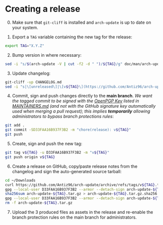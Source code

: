 # Creating a release

0. Make sure that `git-cliff` is installed and `arch-update` is up to date on your system.

1. Export a `TAG` variable containing the new tag for the release:

```bash
export TAG="X.Y.Z"
```

2. Bump version in where necessary:

```bash
sed -i "s/$(arch-update -V | cut -f2 -d " ")/${TAG}/g" doc/man/arch-update.* doc/man/fr/arch-update.* po/* src/script/arch-update.sh
```

3. Update changelog:

```bash
git-cliff -up CHANGELOG.md
sed -i "s|\[unreleased\]|\[v${TAG}\](https://github.com/Antiz96/arch-update/releases/tag/v${TAG})\ -\ $(date '+%Y-%m-%d')|g" CHANGELOG.md
```

4. Commit, sign and push changes directly to the **main branch**. *We want the tagged commit to be signed with the [OpenPGP Key](https://keyserver.ubuntu.com/pks/lookup?search=D33FAA16B937F3B2&fingerprint=on&op=index) listed in [MAINTAINERS.md](https://github.com/Antiz96/arch-update/blob/main/MAINTAINERS.md) (and not with the GitHub signature key automatically used when merging a pull request); this implies **temporarily** allowing administrators to bypass branch protections rules*:

```bash
git add .
git commit -SD33FAA16B937F3B2 -m "chore(release): v${TAG}"
git push
```

5. Create, sign and push the new tag:

```bash
git tag v${TAG} -u D33FAA16B937F3B2 -m "v${TAG}"
git push origin v${TAG}
```

6. Create a release on GitHub, copy/paste release notes from the changelog and sign the auto-generated source tarball:

```bash
cd ~/Downloads
curl https://github.com/Antiz96/arch-update/archive/refs/tags/v${TAG}.tar.gz -o arch-update-${TAG}.tar.gz
gpg --local-user D33FAA16B937F3B2 --armor --detach-sign arch-update-${TAG}.tar.gz
sha256sum arch-update-${TAG}.tar.gz > arch-update-${TAG}.tar.gz.sha256
gpg --local-user D33FAA16B937F3B2 --armor --detach-sign arch-update-${TAG}.tar.gz.sha256
rm -f arch-update-${TAG}.tar.gz
```

7. Upload the 3 produced files as assets in the release and re-enable the branch protection rules on the main branch for administrators.

